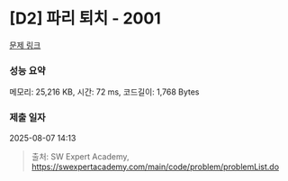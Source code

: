 # [D2] 파리 퇴치 - 2001 

[문제 링크](https://swexpertacademy.com/main/code/problem/problemDetail.do?contestProbId=AV5PzOCKAigDFAUq) 

### 성능 요약

메모리: 25,216 KB, 시간: 72 ms, 코드길이: 1,768 Bytes

### 제출 일자

2025-08-07 14:13



> 출처: SW Expert Academy, https://swexpertacademy.com/main/code/problem/problemList.do